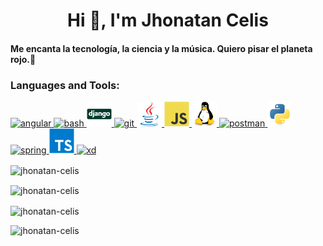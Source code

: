 <h1 align="center">Hi 👋, I'm Jhonatan Celis</h1>

#### Me encanta la tecnología, la ciencia y la música. Quiero pisar el planeta rojo.🚀

<h3 align="left">Languages and Tools:</h3>
<p align="left">
    <a href="https://angular.io" target="_blank">
        <img src="https://angular.io/assets/images/logos/angular/angular.svg" alt="angular" width="40" height="40" />
    </a>
    <a href="https://www.gnu.org/software/bash/" target="_blank">
        <img src="https://www.vectorlogo.zone/logos/gnu_bash/gnu_bash-icon.svg" alt="bash" width="40" height="40" />
    </a>
    <a href="https://www.djangoproject.com/" target="_blank">
        <img src="https://raw.githubusercontent.com/devicons/devicon/master/icons/django/django-original.svg"
            alt="django" width="40" height="40" />
    </a>
    <a href="https://git-scm.com/" target="_blank">
        <img src="https://www.vectorlogo.zone/logos/git-scm/git-scm-icon.svg" alt="git" width="40" height="40" />
    </a>
    <a href="https://www.java.com" target="_blank">
        <img src="https://raw.githubusercontent.com/devicons/devicon/master/icons/java/java-original.svg" alt="java"
            width="40" height="40" />
    </a>
    <a href="https://developer.mozilla.org/en-US/docs/Web/JavaScript" target="_blank">
        <img src="https://raw.githubusercontent.com/devicons/devicon/master/icons/javascript/javascript-original.svg"
            alt="javascript" width="40" height="40" />
    </a>
    <a href="https://www.linux.org/" target="_blank">
        <img src="https://raw.githubusercontent.com/devicons/devicon/master/icons/linux/linux-original.svg" alt="linux"
            width="40" height="40" />
    </a>
    <a href="https://postman.com" target="_blank">
        <img src="https://www.vectorlogo.zone/logos/getpostman/getpostman-icon.svg" alt="postman" width="40"
            height="40" />
    </a>
    <a href="https://www.python.org" target="_blank">
        <img src="https://raw.githubusercontent.com/devicons/devicon/master/icons/python/python-original.svg"
            alt="python" width="40" height="40" />
    </a>
    <a href="https://spring.io/" target="_blank">
        <img src="https://www.vectorlogo.zone/logos/springio/springio-icon.svg" alt="spring" width="40" height="40" />
    </a>
    <a href="https://www.typescriptlang.org/" target="_blank">
        <img src="https://raw.githubusercontent.com/devicons/devicon/master/icons/typescript/typescript-original.svg"
            alt="typescript" width="40" height="40" />
    </a>
    <a href="https://www.adobe.com/products/xd.html" target="_blank">
        <img src="https://cdn.worldvectorlogo.com/logos/adobe-xd.svg" alt="xd" width="40" height="40" />
    </a>
</p>

<p><img align="center" src="https://github-readme-stats.vercel.app/api/top-langs?username=jhonatan-celis&show_icons=true&locale=en&layout=compact" alt="jhonatan-celis" /></p>

<p><img align="center" src="https://github-readme-stats.vercel.app/api?username=jhonatan-celis&show_icons=true&locale=en" alt="jhonatan-celis" /></p>

<p><img align="center" src="https://github-readme-streak-stats.herokuapp.com/?user=jhonatan-celis&" alt="jhonatan-celis" /></p>


<p align="left"> <img src="https://komarev.com/ghpvc/?username=jhonatan-celis&label=Profile%20views&color=0e75b6&style=flat" alt="jhonatan-celis" /></p>
